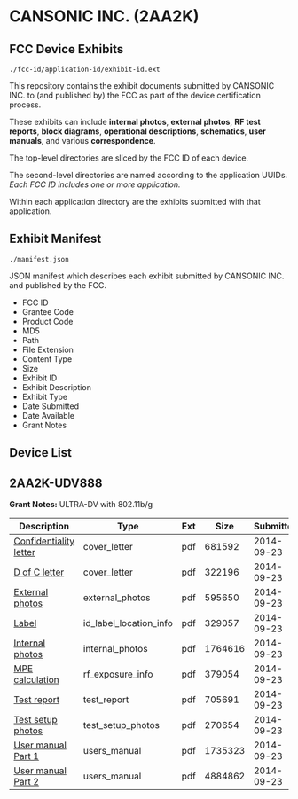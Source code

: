 # CANSONIC INC. (2AA2K)
## FCC Device Exhibits

```
./fcc-id/application-id/exhibit-id.ext
```

This repository contains the exhibit documents submitted by CANSONIC INC. to (and published by) the FCC as part of the device certification process.

These exhibits can include **internal photos**, **external photos**, **RF test reports**, **block diagrams**, **operational descriptions**, **schematics**, **user manuals**, and various **correspondence**.

The top-level directories are sliced by the FCC ID of each device.

The second-level directories are named according to the application UUIDs. *Each FCC ID includes one or more application.*

Within each application directory are the exhibits submitted with that application. 

## Exhibit Manifest

```
./manifest.json
```

JSON manifest which describes each exhibit submitted by CANSONIC INC. and published by the FCC.

- FCC ID
- Grantee Code
- Product Code
- MD5
- Path
- File Extension
- Content Type
- Size
- Exhibit ID
- Exhibit Description
- Exhibit Type
- Date Submitted
- Date Available
- Grant Notes

## Device List
## 2AA2K-UDV888
**Grant Notes:** ULTRA-DV with  802.11b/g

| Description | Type | Ext | Size | Submitted | Available |
| ----------- | ---- | --- | ---- | --------- | --------- |
| [Confidentiality letter](2AA2K-UDV888/0adc7513abd835d7129400e1c7e4573f/2398121.pdf) | cover_letter | pdf | 681592 | 2014-09-23 | 2014-09-23 |
| [D of C letter](2AA2K-UDV888/0adc7513abd835d7129400e1c7e4573f/2398122.pdf) | cover_letter | pdf | 322196 | 2014-09-23 | 2014-09-23 |
| [External photos](2AA2K-UDV888/0adc7513abd835d7129400e1c7e4573f/2398110.pdf) | external_photos | pdf | 595650 | 2014-09-23 | 2014-09-23 |
| [Label](2AA2K-UDV888/0adc7513abd835d7129400e1c7e4573f/2398109.pdf) | id_label_location_info | pdf | 329057 | 2014-09-23 | 2014-09-23 |
| [Internal photos](2AA2K-UDV888/0adc7513abd835d7129400e1c7e4573f/2398117.pdf) | internal_photos | pdf | 1764616 | 2014-09-23 | 2014-09-23 |
| [MPE calculation](2AA2K-UDV888/0adc7513abd835d7129400e1c7e4573f/2398118.pdf) | rf_exposure_info | pdf | 379054 | 2014-09-23 | 2014-09-23 |
| [Test report](2AA2K-UDV888/0adc7513abd835d7129400e1c7e4573f/2398113.pdf) | test_report | pdf | 705691 | 2014-09-23 | 2014-09-23 |
| [Test setup photos](2AA2K-UDV888/0adc7513abd835d7129400e1c7e4573f/2398114.pdf) | test_setup_photos | pdf | 270654 | 2014-09-23 | 2014-09-23 |
| [User manual Part 1](2AA2K-UDV888/0adc7513abd835d7129400e1c7e4573f/2398115.pdf) | users_manual | pdf | 1735323 | 2014-09-23 | 2014-09-23 |
| [User manual Part 2](2AA2K-UDV888/0adc7513abd835d7129400e1c7e4573f/2398116.pdf) | users_manual | pdf | 4884862 | 2014-09-23 | 2014-09-23 |
